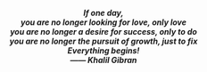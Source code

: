 <p align="center">
<em><strong>
If one day,
<br>you are no longer looking for love, only love
<br>you are no longer a desire for success, only to do
<br>you are no longer the pursuit of growth, just to fix
<br>Everything begins!
<br>—— Khalil Gibran
</em>
</p>
